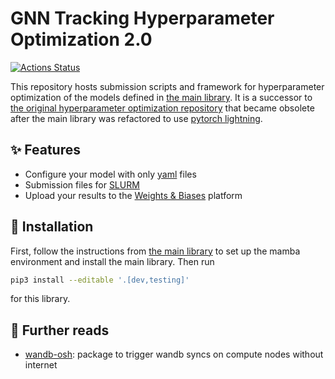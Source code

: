# GNN Tracking Hyperparameter Optimization 2.0

<!-- SPHINX-START -->

[![Actions Status][actions-badge]][actions-link]

This repository hosts submission scripts and framework for hyperparameter
optimization of the models defined in [the main library][main library]. It is a
successor to [the original hyperparameter optimization
repository][original hpo repo] that became obsolete after the main library was
refactored to use [pytorch lightning][pylit].

## ✨ Features

- Configure your model with only [yaml][yaml] files
- Submission files for [SLURM][slurm]
- Upload your results to the [Weights & Biases][wandb] platform

## 🚀 Installation

First, follow the instructions from [the main library][main library] to set up
the mamba environment and install the main library. Then run

```bash
pip3 install --editable '.[dev,testing]'
```

for this library.

## 📖 Further reads

- [wandb-osh](https://github.com/klieret/wandb-offline-sync-hook/): package to
  trigger wandb syncs on compute nodes without internet

<!-- prettier-ignore-start -->
[actions-badge]:            https://github.com/gnn-tracking/hyperparameter_optimization2/workflows/CI/badge.svg
[actions-link]:             https://github.com/gnn-tracking/hyperparameter_optimization2/actions
[main library]:             https://github.com/gnn-tracking/gnn_tracking
[original hpo repo]:        https://github.com/gnn-tracking/hyperparameter_optimization
[pylit]:                    https://lightning.ai/docs/pytorch/stable/
[wandb]:                    https://wandb.ai/
[yaml]:                     https://yaml.org/
[slurm]:                    https://slurm.schedmd.com/documentation.html

<!-- prettier-ignore-end -->
